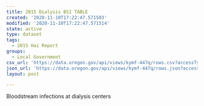 ```yaml
---
title: 2015 Dialysis BSI TABLE
created: '2020-11-10T17:22:47.571503'
modified: '2020-11-10T17:22:47.571514'
state: active
type: dataset
tags:
  - 2015 Hai Report
groups:
  - Local Government
csv_url: 'https://data.oregon.gov/api/views/kymf-447q/rows.csv?accessType=DOWNLOAD'
json_url: 'https://data.oregon.gov/api/views/kymf-447q/rows.json?accessType=DOWNLOAD'
layout: post

---
```

Bloodstream infections at dialysis centers
